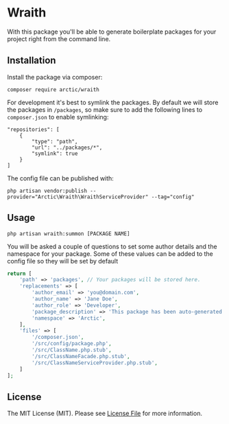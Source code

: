 # Wraith
With this package you'll be able to generate boilerplate packages for your project right from the command line.

## Installation

Install the package via composer:
```
composer require arctic/wraith
```
For development it's best to symlink the packages. By default we will store the packages in `/packages`,
so make sure to add the following lines to `composer.json` to enable symlinking:

```
"repositories": [
    {
        "type": "path",
        "url": "../packages/*",
        "symlink": true
    }
]
```

The config file can be published with:
```
php artisan vendor:publish --provider="Arctic\Wraith\WraithServiceProvider" --tag="config"
```

## Usage

```
php artisan wraith:summon [PACKAGE NAME]
```

You will be asked a couple of questions to set some author details and the namespace for your package.
Some of these values can be added to the config file so they will be set by default

```php
return [
    'path' => 'packages', // Your packages will be stored here.
    'replacements' => [
        'author_email' => 'you@domain.com',
        'author_name' => 'Jane Doe',
        'author_role' => 'Developer',
        'package_description' => 'This package has been auto-generated by Wraith',
        'namespace' => 'Arctic',
    ],
    'files' => [
        '/composer.json',
        '/src/config/package.php',
        '/src/ClassName.php.stub',
        '/src/ClassNameFacade.php.stub',
        '/src/ClassNameServiceProvider.php.stub',
    ]
];
```

## License

The MIT License (MIT). Please see [License File](LICENSE.md) for more information.
